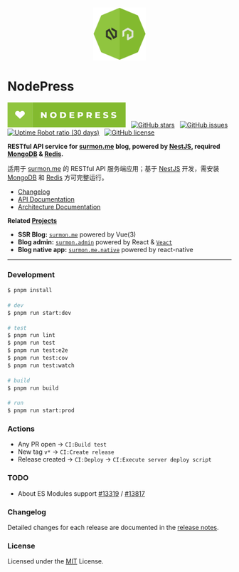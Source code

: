 <br />

<p align="center">
  <a href="https://github.com/surmon-china/nodepress" target="blank">
    <img src="branding/logo.png" height="118" alt="nodepress Logo" />
  </a>
</p>

# NodePress

[![nodepress](branding/badge.svg)](https://github.com/surmon-china/nodepress)
&nbsp;
[![GitHub stars](https://img.shields.io/github/stars/surmon-china/nodepress.svg?style=for-the-badge)](https://github.com/surmon-china/nodepress/stargazers)
&nbsp;
[![GitHub issues](https://img.shields.io/github/issues-raw/surmon-china/nodepress.svg?style=for-the-badge)](https://github.com/surmon-china/nodepress/issues)
&nbsp;
[![Uptime Robot ratio (30 days)](https://img.shields.io/uptimerobot/ratio/m791570584-8027b44860687b0ac0af7b4c?style=for-the-badge)](https://stats.uptimerobot.com/Q2k7OTXxJN/791570584)
&nbsp;
[![GitHub license](https://img.shields.io/github/license/surmon-china/nodepress.svg?style=for-the-badge)](/LICENSE)

**RESTful API service for [surmon.me](https://github.com/surmon-china/surmon.me) blog, powered by [NestJS](https://github.com/nestjs/nest), required [MongoDB](https://www.mongodb.com/) & [Redis](https://redis.io/).**

适用于 [surmon.me](https://github.com/surmon-china/surmon.me) 的 RESTful API 服务端应用；基于 [NestJS](https://github.com/nestjs/nest) 开发，需安装 [MongoDB](https://www.mongodb.com/) 和 [Redis](https://redis.io/) 方可完整运行。

- [Changelog](/CHANGELOG.md#changelog)
- [API Documentation](https://github.surmon.me/nodepress)
- [Architecture Documentation](/ARCHITECTURE.md)

**Related [Projects](https://github.com/stars/surmon-china/lists/surmon-me)**

- **SSR Blog:** [`surmon.me`](https://github.com/surmon-china/surmon.me) powered by Vue(3)
- **Blog admin:** [`surmon.admin`](https://github.com/surmon-china/surmon.admin) powered by React & [`Veact`](https://github.com/veactjs/veact)
- **Blog native app:** [`surmon.me.native`](https://github.com/surmon-china/surmon.me.native) powered by react-native

---

### Development

```bash
$ pnpm install

# dev
$ pnpm run start:dev

# test
$ pnpm run lint
$ pnpm run test
$ pnpm run test:e2e
$ pnpm run test:cov
$ pnpm run test:watch

# build
$ pnpm run build

# run
$ pnpm run start:prod
```

### Actions

- Any PR open → `CI:Build test`
- New tag `v*` → `CI:Create release`
- Release created → `CI:Deploy` → `CI:Execute server deploy script`

### TODO

- About ES Modules support [#13319](https://github.com/nestjs/nest/issues/13319) / [#13817](https://github.com/nestjs/nest/issues/13817)

### Changelog

Detailed changes for each release are documented in the [release notes](/CHANGELOG.md).

### License

Licensed under the [MIT](/LICENSE) License.
